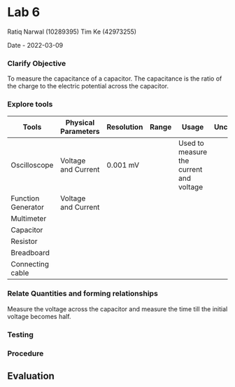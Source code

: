 # Lab 6
Ratiq Narwal (10289395)
Tim Ke (42973255)

Date - 2022-03-09

### Clarify Objective

To measure the capacitance of a capacitor. The capacitance is the ratio of the charge to the electric potential across the capacitor. 

### Explore tools
| Tools              | Physical Parameters | Resolution | Range | Usage                                   | Uncertainty |
| ------------------ | ------------------- | ---------- | ----- | --------------------------------------- | ----------- |
| Oscilloscope       | Voltage and Current | 0.001 mV   |       | Used to measure the current and voltage |             |
| Function Generator | Voltage and Current |            |       |                                         |             |
| Multimeter         |                     |            |       |                                         |             |
| Capacitor          |                     |            |       |                                         |             |
| Resistor           |                     |            |       |                                         |             |
| Breadboard         |                     |            |       |                                         |             |
| Connecting cable   |                     |            |       |                                         |             |

### Relate Quantities and forming relationships

Measure the voltage across the capacitor and measure the time till the initial voltage becomes half. 


### Testing

### Procedure

## Evaluation